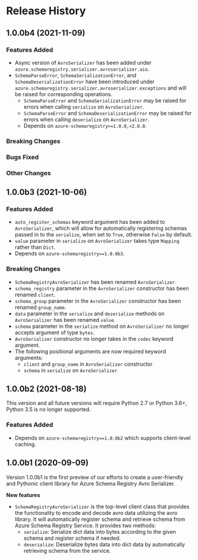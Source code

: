 # Release History

## 1.0.0b4 (2021-11-09)

### Features Added

- Async version of `AvroSerializer` has been added under `azure.schemaregistry.serializer.avroserializer.aio`.
- `SchemaParseError`, `SchemaSerializationError`, and `SchemaDeserializationError` have been introduced under `azure.schemaregistry.serializer.avroserializer.exceptions` and will be raised for corresponding operations.
  - `SchemaParseError` and `SchemaSerializationError` may be raised for errors when calling `serialize` on `AvroSerializer`.
  - `SchemaParseError` and `SchemaDeserializationError` may be raised for errors when calling `deserialize` on `AvroSerializer`.
  - Depends on `azure-schemaregistry>=1.0.0,<2.0.0`.

### Breaking Changes

### Bugs Fixed

### Other Changes

## 1.0.0b3 (2021-10-06)

### Features Added

- `auto_register_schemas` keyword argument has been added to `AvroSerializer`, which will allow for automatically registering schemas passed in to the `serialize`, when set to `True`, otherwise `False` by default.
- `value` parameter in `serialize` on `AvroSerializer` takes type `Mapping` rather than `Dict`.
- Depends on `azure-schemaregistry==1.0.0b3`.

### Breaking Changes

- `SchemaRegistryAvroSerializer` has been renamed `AvroSerializer`.
- `schema_registry` parameter in the `AvroSerializer` constructor has been renamed `client`.
- `schema_group` parameter in the `AvroSerializer` constructor has been renamed `group_name`.
- `data` parameter in the `serialize` and `deserialize` methods on `AvroSerializer` has been renamed `value`.
- `schema` parameter in the `serialize` method on `AvroSerializer` no longer accepts argument of type `bytes`.
- `AvroSerializer` constructor no longer takes in the `codec` keyword argument.
- The following positional arguments are now required keyword arguments:
  - `client` and `group_name` in `AvroSerializer` constructor
  - `schema` in `serialize` on `AvroSerializer`

## 1.0.0b2 (2021-08-18)

This version and all future versions will require Python 2.7 or Python 3.6+, Python 3.5 is no longer supported.

### Features Added

- Depends on `azure-schemaregistry==1.0.0b2` which supports client-level caching.

## 1.0.0b1 (2020-09-09)

Version 1.0.0b1 is the first preview of our efforts to create a user-friendly and Pythonic client library for Azure Schema Registry Avro Serializer.

**New features**

- `SchemaRegistryAvroSerializer` is the top-level client class that provides the functionality to encode and decode avro data utilizing the avro library. It will automatically register schema and retrieve schema from Azure Schema Registry Service. It provides two methods:
  - `serialize`: Serialize dict data into bytes according to the given schema and register schema if needed.
  - `deserialize`: Deserialize bytes data into dict data by automatically retrieving schema from the service.
